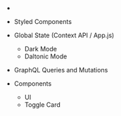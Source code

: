 - 
- Styled Components
- Global State (Context API / App.js)
    - Dark Mode
    - Daltonic Mode

- GraphQL Queries and Mutations
- Components
    - UI
    - Toggle Card